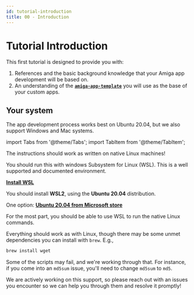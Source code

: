 ```yaml
---
id: tutorial-introduction
title: 00 - Introduction
---
```

# Tutorial Introduction

This first tutorial is designed to provide you with:

1. References and the basic background knowledge that your Amiga
app development will be based on.
2. An understanding of the
[**`amiga-app-template`**](https://github.com/farm-ng/amiga-app-template)
you will use as the base of your custom apps.

## Your system

The app development process works best on Ubuntu 20.04, but we
also support Windows and Mac systems.

import Tabs from '@theme/Tabs';
import TabItem from '@theme/TabItem';

<Tabs>
<TabItem value="linux" label="Linux" default>
The instructions should work as written on native Linux machines!
</TabItem>

<TabItem value="windows" label="Windows" default>

You should run this with windows Subsystem for Linux (WSL).
This is a well supported and documented environment.

[**Install WSL**](https://learn.microsoft.com/en-us/windows/wsl/install)

You should install **WSL2**, using the **Ubuntu 20.04**
distribution.

One option:
[**Ubuntu 20.04 from Microsoft store**](https://apps.microsoft.com/store/detail/ubuntu-2004/9N6SVWS3RX71)

For the most part, you should be able to use WSL to run the
native Linux commands.

</TabItem>
<TabItem value="macos" label="Mac">

Everything should work as with Linux, though there may be some
unmet dependencies you can install with `brew`.
E.g.,

```bash
brew install wget
```

Some of the scripts may fail, and we're working through that.
For instance, if you come into an `md5sum` issue, you'll need to
change `md5sum` to `md5`.

We are actively working on this support, so please reach out with
an issues you encounter so we can help you through them and
resolve it promptly!

</TabItem>
</Tabs>
